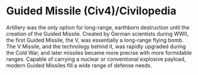 # Guided Missile (Civ4)/Civilopedia

Artillery was the only option for long-range, earthborn destruction until the creation of the Guided Missile. Created by German scientists during WWII, the first Guided Missile, the V, was essentially a long-range flying bomb. The V Missile, and the technology behind it, was rapidly upgraded during the Cold War, and later missiles became more precise with more formidable ranges. Capable of carrying a nuclear or conventional explosive payload, modern Guided Missiles fill a wide range of defense needs.
